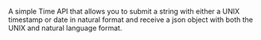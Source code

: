
A simple Time API that allows you to submit a string with either a UNIX timestamp or date in 
natural format and receive a json object with both the UNIX and natural language format.